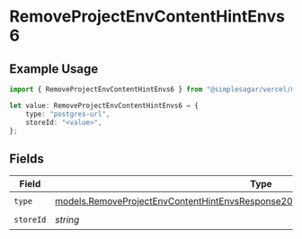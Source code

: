 # RemoveProjectEnvContentHintEnvs6

## Example Usage

```typescript
import { RemoveProjectEnvContentHintEnvs6 } from "@simplesagar/vercel/models/removeprojectenvop.js";

let value: RemoveProjectEnvContentHintEnvs6 = {
    type: "postgres-url",
    storeId: "<value>",
};
```

## Fields

| Field                                                                                                                                                                          | Type                                                                                                                                                                           | Required                                                                                                                                                                       | Description                                                                                                                                                                    |
| ------------------------------------------------------------------------------------------------------------------------------------------------------------------------------ | ------------------------------------------------------------------------------------------------------------------------------------------------------------------------------ | ------------------------------------------------------------------------------------------------------------------------------------------------------------------------------ | ------------------------------------------------------------------------------------------------------------------------------------------------------------------------------ |
| `type`                                                                                                                                                                         | [models.RemoveProjectEnvContentHintEnvsResponse200ApplicationJSONResponseBody26Type](../models/removeprojectenvcontenthintenvsresponse200applicationjsonresponsebody26type.md) | :heavy_check_mark:                                                                                                                                                             | N/A                                                                                                                                                                            |
| `storeId`                                                                                                                                                                      | *string*                                                                                                                                                                       | :heavy_check_mark:                                                                                                                                                             | N/A                                                                                                                                                                            |